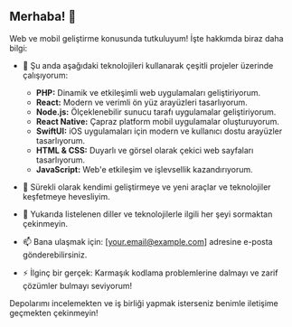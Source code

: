 ## Merhaba! 👋

Web ve mobil geliştirme konusunda tutkuluyum! İşte hakkımda biraz daha bilgi:

- 🔭 Şu anda aşağıdaki teknolojileri kullanarak çeşitli projeler üzerinde çalışıyorum:
  - **PHP:** Dinamik ve etkileşimli web uygulamaları geliştiriyorum.
  - **React:** Modern ve verimli ön yüz arayüzleri tasarlıyorum.
  - **Node.js:** Ölçeklenebilir sunucu tarafı uygulamalar geliştiriyorum.
  - **React Native:** Çapraz platform mobil uygulamalar oluşturuyorum.
  - **SwiftUI:** iOS uygulamaları için modern ve kullanıcı dostu arayüzler tasarlıyorum.
  - **HTML & CSS:** Duyarlı ve görsel olarak çekici web sayfaları tasarlıyorum.
  - **JavaScript:** Web'e etkileşim ve işlevsellik kazandırıyorum.

- 🌱 Sürekli olarak kendimi geliştirmeye ve yeni araçlar ve teknolojiler keşfetmeye hevesliyim.

- 💬 Yukarıda listelenen diller ve teknolojilerle ilgili her şeyi sormaktan çekinmeyin.

- 📫 Bana ulaşmak için: [your.email@example.com] adresine e-posta gönderebilirsiniz.

- ⚡ İlginç bir gerçek: Karmaşık kodlama problemlerine dalmayı ve zarif çözümler bulmayı seviyorum!

Depolarımı incelemekten ve iş birliği yapmak isterseniz benimle iletişime geçmekten çekinmeyin!
